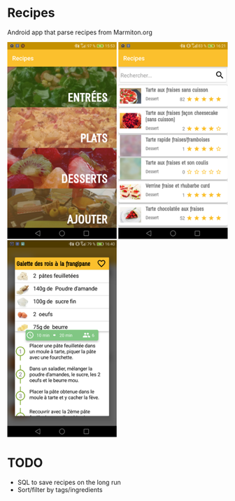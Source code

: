 # Recipes
Android app that parse recipes from Marmiton.org


<img src="recipes_menu.png" height="450" width="250"> <img src="recipes_search.png" height="450" width="250"> <img src="recipes_recipe.png" height="450" width="250">

# TODO
* SQL to save recipes on the long run
* Sort/filter by tags/ingredients
